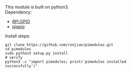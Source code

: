 This module is built on python3.  
Dependency:  
- [RPi.GPIO](https://sourceforge.net/p/raspberry-gpio-python/wiki/install/)
- [pigpio](http://abyz.me.uk/rpi/pigpio/index.html)

Install steps:  
```shell
git clone https://github.com/ronjian/pimodules.git
cd pimodules
sudo python3 setup.py install
# verify 
python3 -c "import pimodules; print('pimodules installed successfully')"
```
